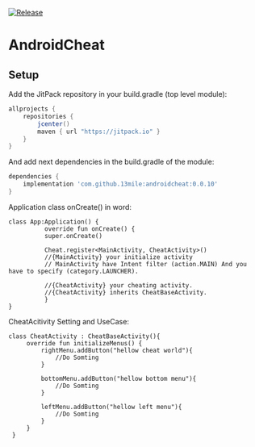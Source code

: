 [![Release](https://jitpack.io/v/13mile/androidcheat.svg)](https://jitpack.io/#13mile/androidcheat)

# AndroidCheat


## Setup
Add the JitPack repository in your build.gradle (top level module):
```gradle
allprojects {
    repositories {
        jcenter()
        maven { url "https://jitpack.io" }
    }
}
```


And add next dependencies in the build.gradle of the module:
```gradle
dependencies {
    implementation 'com.github.13mile:androidcheat:0.0.10'
}
```



Application class onCreate() in word:
```
class App:Application() {
          override fun onCreate() {
          super.onCreate()

          Cheat.register<MainActivity, CheatActivity>()
          //{MainActivity} your initialize activity 
          // MainActivity have Intent filter (action.MAIN) And you have to specify (category.LAUNCHER).
          
          //{CheatActivity} your cheating activity.
          //{CheatActivity} inherits CheatBaseActivity.
          }
}
```


CheatAcitivity Setting and UseCase:
```
class CheatActivity : CheatBaseActivity(){
     override fun initializeMenus() {
         rightMenu.addButton("hellow cheat world"){
             //Do Somting
         }
         
         bottomMenu.addButton("hellow bottom menu"){
             //Do Somting
         }
         
         leftMenu.addButton("hellow left menu"){
             //Do Somting
         }
     }
 }    
```

